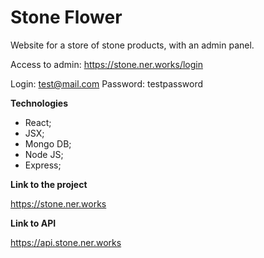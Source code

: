 # Stone Flower #

Website for a store of stone products, with an admin panel.

Access to admin:
https://stone.ner.works/login

Login: test@mail.com
Password: testpassword


**Technologies**

* React;
* JSX;
* Mongo DB;
* Node JS;
* Express;



**Link to the project**

https://stone.ner.works

**Link to API**

https://api.stone.ner.works


